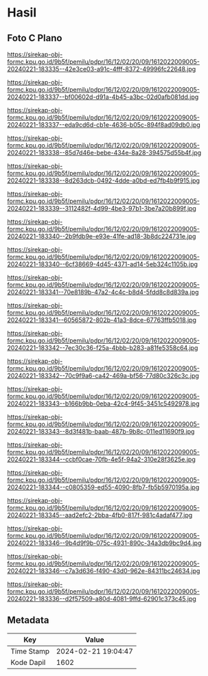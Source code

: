 # Hasil

## Foto C Plano

https://sirekap-obj-formc.kpu.go.id/9b5f/pemilu/pdpr/16/12/02/20/09/1612022009005-20240221-183335--42e3ce03-a91c-4fff-8372-49996fc22648.jpg

https://sirekap-obj-formc.kpu.go.id/9b5f/pemilu/pdpr/16/12/02/20/09/1612022009005-20240221-183337--bf00602d-d91a-4b45-a3bc-02d0afb081dd.jpg

https://sirekap-obj-formc.kpu.go.id/9b5f/pemilu/pdpr/16/12/02/20/09/1612022009005-20240221-183337--eda9cd6d-cb1e-4636-b05c-894f8ad09db0.jpg

https://sirekap-obj-formc.kpu.go.id/9b5f/pemilu/pdpr/16/12/02/20/09/1612022009005-20240221-183338--85d7d46e-bebe-434e-8a28-394575d55b4f.jpg

https://sirekap-obj-formc.kpu.go.id/9b5f/pemilu/pdpr/16/12/02/20/09/1612022009005-20240221-183338--8d263dcb-0492-4dde-a0bd-ed7fb4b9f915.jpg

https://sirekap-obj-formc.kpu.go.id/9b5f/pemilu/pdpr/16/12/02/20/09/1612022009005-20240221-183339--3112482f-4d99-4be3-97b1-3be7a20b899f.jpg

https://sirekap-obj-formc.kpu.go.id/9b5f/pemilu/pdpr/16/12/02/20/09/1612022009005-20240221-183340--2b9fdb9e-e93e-41fe-ad18-3b8dc224731e.jpg

https://sirekap-obj-formc.kpu.go.id/9b5f/pemilu/pdpr/16/12/02/20/09/1612022009005-20240221-183340--6cf38669-4d45-4371-ad14-5eb324c1105b.jpg

https://sirekap-obj-formc.kpu.go.id/9b5f/pemilu/pdpr/16/12/02/20/09/1612022009005-20240221-183341--70e8189b-47a2-4c4c-b8d4-5fdd8c8d839a.jpg

https://sirekap-obj-formc.kpu.go.id/9b5f/pemilu/pdpr/16/12/02/20/09/1612022009005-20240221-183341--60565872-802b-41a3-8dce-67763ffb5018.jpg

https://sirekap-obj-formc.kpu.go.id/9b5f/pemilu/pdpr/16/12/02/20/09/1612022009005-20240221-183342--7ec30c36-f25a-4bbb-b283-a81fe5358c64.jpg

https://sirekap-obj-formc.kpu.go.id/9b5f/pemilu/pdpr/16/12/02/20/09/1612022009005-20240221-183342--70c9f9a6-ca42-469a-bf56-77d80c326c3c.jpg

https://sirekap-obj-formc.kpu.go.id/9b5f/pemilu/pdpr/16/12/02/20/09/1612022009005-20240221-183343--b166b9bb-0eba-42c4-9f45-3451c5492978.jpg

https://sirekap-obj-formc.kpu.go.id/9b5f/pemilu/pdpr/16/12/02/20/09/1612022009005-20240221-183343--8d3f481b-baab-487b-9b8c-011ed11690f9.jpg

https://sirekap-obj-formc.kpu.go.id/9b5f/pemilu/pdpr/16/12/02/20/09/1612022009005-20240221-183344--ccbf0cae-70fb-4e5f-94a2-310e28f3625e.jpg

https://sirekap-obj-formc.kpu.go.id/9b5f/pemilu/pdpr/16/12/02/20/09/1612022009005-20240221-183344--c0805359-ed55-4090-8fb7-fb5b5970195a.jpg

https://sirekap-obj-formc.kpu.go.id/9b5f/pemilu/pdpr/16/12/02/20/09/1612022009005-20240221-183345--aad2efc2-2bba-4fb0-817f-981c4adaf477.jpg

https://sirekap-obj-formc.kpu.go.id/9b5f/pemilu/pdpr/16/12/02/20/09/1612022009005-20240221-183346--9b4d9f9b-075c-4931-890c-34a3db9bc9d4.jpg

https://sirekap-obj-formc.kpu.go.id/9b5f/pemilu/pdpr/16/12/02/20/09/1612022009005-20240221-183346--c7a3d636-f490-43d0-962e-84311bc24634.jpg

https://sirekap-obj-formc.kpu.go.id/9b5f/pemilu/pdpr/16/12/02/20/09/1612022009005-20240221-183336--d2f57509-a80d-4081-9ffd-62901c373c45.jpg


## Metadata

| Key        | Value               |
| ---------- | ------------------- |
| Time Stamp | 2024-02-21 19:04:47 |
| Kode Dapil | 1602                |



